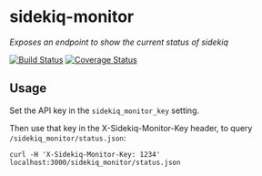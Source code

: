 # sidekiq-monitor

*Exposes an endpoint to show the current status of sidekiq*

[![Build Status](https://travis-ci.org/mozilla/discourse-sidekiq-monitor.svg?branch=master)](https://travis-ci.org/mozilla/discourse-sidekiq-monitor)
 [![Coverage Status](https://coveralls.io/repos/github/mozilla/discourse-sidekiq-monitor/badge.svg?branch=master)](https://coveralls.io/github/mozilla/discourse-sidekiq-monitor?branch=master)

## Usage

Set the API key in the `sidekiq_monitor_key` setting.

Then use that key in the X-Sidekiq-Monitor-Key header, to query `/sidekiq_monitor/status.json`:

```
curl -H 'X-Sidekiq-Monitor-Key: 1234' localhost:3000/sidekiq_monitor/status.json
```
